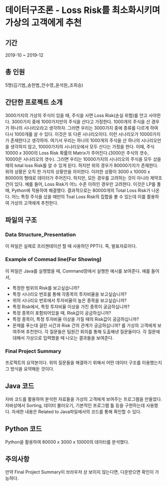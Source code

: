 # 데이터구조론 - Loss Risk를 최소화시키며 가상의 고객에게 추천
## 기간  
2019-10 ~ 2019-12

## 총 인원  
5명(김기범_송한범_안수영_윤석원_조희승)

## 간단한 프로젝트 소개  
3000가지의 가상의 주식이 있을 때, 주식을 사면 Loss Risk(손실 위험)를 안고 사야한다. 3000가지 중에 1000가지만의 주식을 산다고 가정한다. 1000개의 주식을 산 경우가 하나의 시나리오라고
생각하자. 그러면 우리는 3000가지 중에 종류를 다르게 하여 다시 1000개를 살 수 있다. 이것은 또 다른 시나리오이다. 이런 시나리오가 10000가지가 존재한다고 생각하자. 여기서 우리는 하나의 1000개의 주식을 산 하나의 시나리오만을 생각하지 않고, 10000가지의 시나리오에서 모두 산다는 가정을 한다. 이때, 주식 10000 x 3000의 Loss Risk 확률의 Matrix가 주어진다.(3000은 주식의 갯수,
10000은 시나리오의 갯수). 그러면 우리는 10000가지의 시나리오의 주식을 모두 샀을 때의 total loss Risk를 알 수 있게 된다. 하지만 위의 경우가 80000가지가 존재한다. 위의 상황은 오직 한 가지의 상황만을 의미한다. 이러한 상황이 3000 x 10000 x 80000의 형태로 데이터가 주어진다. 하지만, 모든 경우를 고려하는 것이
아니라 제약조건이 있다. 예를 들어, Loss Risk가 어느 수준 이하인 경우만 고려한다. 이것은 LP를 풀 때, Python에 적용하여 해결했다.
결과적으로는 80000개의 Total Loss Risk가 나온다. 어느 특정 주식을 샀을 때만의 Toal Loss Risk의 집합을 볼 수 있는데 이를 활용하여 가상의 고객에게 추천한다.

## 파일의 구조  
### **Data Structure_Presentation**  
이 파일은 실제로 프리젠테이션 할 때 사용하던 PPT다. 즉, 발표자료이다.

### **Example of Commad line(For Showing)**  
이 파일은 Java를 실행했을 때, Command창에서 실행한 예시를 보여준다. 예를 들어서,

* 특정한 범위의 Risk를 보고싶습니까?
* 특정 시나리오 번호를 통해 각종목의 투자비율을 보고싶습니까?
* 위의 시나리오 번호에서 투자비율이 높은 종목을 보고싶습니까?
* 특정 Risk에서, 특정 투자비율 이상을 가진 종목이 궁금하십니까?
* 특정 종목이 포함되어있을 때, Risk값이 궁금하십니까?
* 특정 종목이, 특정 투자비율 이상을 가질 때의 Risk값이 궁금하십니까?
* 문제를 푸는데 걸린 시간과 Risk 간의 관계가 궁금하십니까?
를 가상의 고객에게 보여주며 추천한다. 각 질문들은 팀원간 회의를 통해 도출해낸 질문들이다. 각 질문에 대해서 가상으로 입력했을 때 나오는 결과들을 보여준다.
### **Final Project Summary**
프로젝트의 요약본이다. 위의 질문들을 해결하기 위해서 어떤 데이터 구조를 이용했는지 그 방식을 요약해둔 것이다.

## Java 코드
자바 코드를 활용하여 분석한 자료들을 가상의 고객에게 보여주는 프로그램을 만들었다. 자바상에서 Sorting, 데이터 불러오기, 기본적인 프로그램 틀 등을 구현하는데 사용했다.
자세한 내용은 Related to Java파일에서의 코드를 통해 확인할 수 있다.

## Python 코드
Python을 활용하여 80000 x 3000 x 10000의 데이터를 분석했다.

## 주의사항
만약 Final Project Summary이 브라우저 상 보이지 않는다면, 다운받으면 확인이 가능하다.
